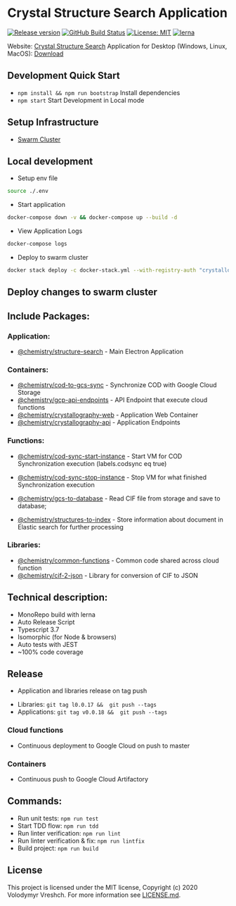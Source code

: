 # Crystal Structure Search Application
[![Release version](https://img.shields.io/github/v/release/chemistry/crystallography-api?color=green.svg)](https://github.com/chemistry/crystallography-api/releases)
[![GitHub Build Status](https://github.com/chemistry/crystallography-api/workflows/CI/badge.svg)](https://github.com/chemistry/crystallography-api/actions?query=workflow%3ACI)
[![License: MIT](https://img.shields.io/badge/License-MIT-gren.svg)](https://opensource.org/licenses/MIT)
[![lerna](https://img.shields.io/badge/maintained%20with-lerna-cc00ff.svg)](https://lernajs.io/)

Website: [Crystal Structure Search](http://crystallography.io/)
Application for Desktop (Windows, Linux, MacOS): [Download](https://github.com/chemistry/crystallography.io/releases)

## Development Quick Start
  * `npm install && npm run bootstrap` Install dependencies
  * `npm start` Start Development in Local mode

## Setup Infrastructure
 * [Swarm Cluster](https://github.com/chemistry/crystallography-api/tree/master/setup)

## Local development
 * Setup env file
```bash
source ./.env
```
 * Start application
```bash
docker-compose down -v && docker-compose up --build -d
```
 * View Application Logs
```bash
docker-compose logs
```
 * Deploy to swarm cluster
```bash
docker stack deploy -c docker-stack.yml --with-registry-auth "crystallography-io"
```
## Deploy changes to swarm cluster


## Include Packages:
### Application:
  * [@chemistry/structure-search](https://github.com/chemistry/crystallography-api/tree/master/packages/application/structure-search) - Main Electron Application

### Containers:
  * [@chemistry/cod-to-gcs-sync](https://github.com/chemistry/crystallography-api/tree/master/packages/containers/cod-to-gcs-sync) - Synchronize COD with Google Cloud Storage
  * [@chemistry/gcp-api-endpoints](https://github.com/chemistry/crystallography-api/tree/master/packages/containers/gcp-api-endpoints) - API Endpoint that execute cloud functions
  * [@chemistry/crystallography-web](https://github.com/chemistry/crystallography-api/tree/master/packages/containers/crystallography-web) - Application Web Container
  * [@chemistry/crystallography-api](https://github.com/chemistry/crystallography-api/tree/master/packages/containers/crystallography-api) - Application Endpoints

### Functions:
  * [@chemistry/cod-sync-start-instance](https://github.com/chemistry/crystallography-api/tree/master/packages/functions/cod-sync-start-instance) - Start VM for COD Synchronization execution (labels.codsync eq true)
  * [@chemistry/cod-sync-stop-instance](https://github.com/chemistry/crystallography-api/tree/master/packages/functions/cod-sync-stop-instance) - Stop VM for what finished Synchronization execution
  * [@chemistry/gcs-to-database](https://github.com/chemistry/crystallography-api/tree/master/packages/functions/gcs-to-database) - Read CIF file from storage and save to database;

  * [@chemistry/structures-to-index](https://github.com/chemistry/crystallography-api/tree/master/packages/functions/structures-to-index) - Store information about document in Elastic search for further processing

### Libraries:
  * [@chemistry/common-functions](https://github.com/chemistry/crystallography-api/tree/master/packages/libraries/common-functions) - Common code shared across cloud function
  * [@chemistry/cif-2-json](https://github.com/chemistry/crystallography-api/tree/master/packages/libraries/cif-2-json) - Library for conversion of CIF to JSON

## Technical description:
* MonoRepo build with lerna
* Auto Release Script
* Typescript 3.7
* Isomorphic (for Node & browsers)
* Auto tests with JEST
* ~100% code coverage

## Release
- Application and libraries release on tag push
* Libraries: `git tag l0.0.17 &&  git push --tags`
* Applications: `git tag v0.0.18 &&  git push --tags`

### Cloud functions
- Continuous deployment to Google Cloud on push to master

### Containers
- Continuous push to Google Cloud Artifactory

## Commands:
  * Run unit tests: `npm run test`
  * Start TDD flow: `npm run tdd`
  * Run linter verification: `npm run lint`
  * Run linter verification & fix: `npm run lintfix`
  * Build project: `npm run build`

## License
  This project is licensed under the MIT license, Copyright (c) 2020 Volodymyr Vreshch.
  For more information see [LICENSE.md](https://github.com/chemistry/crystallography-api/blob/master/LICENSE.md).
